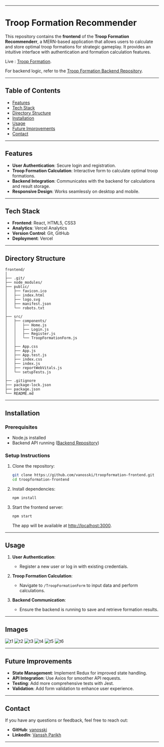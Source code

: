 
---

# **Troop Formation Recommender**  

This repository contains the **frontend** of the **Troop Formation Recommenderr**, a MERN-based application that allows users to calculate and store optimal troop formations for strategic gameplay. It provides an intuitive interface with authentication and formation calculation features.  

Live : [Troop Formation](https://lastlandtroopformationcalculator.vercel.app/). 

For backend logic, refer to the [Troop Formation Backend Repository](https://github.com/vanosski/troopformation-backend).  

---

## **Table of Contents**  
- [Features](#features)  
- [Tech Stack](#tech-stack)  
- [Directory Structure](#directory-structure)  
- [Installation](#installation)  
- [Usage](#usage)  
- [Future Improvements](#future-improvements)  
- [Contact](#contact)  

---

## **Features**  
- **User Authentication**: Secure login and registration.  
- **Troop Formation Calculation**: Interactive form to calculate optimal troop formations.  
- **Backend Integration**: Communicates with the backend for calculations and result storage.  
- **Responsive Design**: Works seamlessly on desktop and mobile.  

---

## **Tech Stack**  
- **Frontend**: React, HTML5, CSS3  
- **Analytics**: Vercel Analytics  
- **Version Control**: Git, GitHub  
- **Deployment**: Vercel  

---

## **Directory Structure**  
```
frontend/  
│  
├── .git/  
├── node_modules/  
├── public/  
│   ├── favicon.ico  
│   ├── index.html  
│   ├── logo.svg  
│   ├── manifest.json  
│   └── robots.txt  
│  
├── src/  
│   ├── components/  
│   │   ├── Home.js  
│   │   ├── Login.js  
│   │   ├── Register.js  
│   │   └── TroopFormationForm.js  
│   │  
│   ├── App.css  
│   ├── App.js  
│   ├── App.test.js  
│   ├── index.css  
│   ├── index.js  
│   ├── reportWebVitals.js  
│   └── setupTests.js  
│  
├── .gitignore  
├── package-lock.json  
├── package.json  
└── README.md  
```  

---

## **Installation**  
### Prerequisites  
- Node.js installed  
- Backend API running ([Backend Repository](https://github.com/vanosski/troopformation-backend))  

### **Setup Instructions**  
1. Clone the repository:  
   ```bash  
   git clone https://github.com/vanosski/troopformation-frontend.git  
   cd troopformation-frontend  
   ```  

2. Install dependencies:  
   ```bash  
   npm install  
   ```  

3. Start the frontend server:  
   ```bash  
   npm start  
   ```  
   The app will be available at [http://localhost:3000](http://localhost:3000).  

---

## **Usage**  
1. **User Authentication**:  
   - Register a new user or log in with existing credentials.  

2. **Troop Formation Calculation**:  
   - Navigate to `/TroopFormationForm` to input data and perform calculations.  

3. **Backend Communication**:  
   - Ensure the backend is running to save and retrieve formation results.  

---
## **Images**  

![t1](https://github.com/user-attachments/assets/db122ea2-eecd-4ab7-8b3c-9a8d35021f3f)
![t2](https://github.com/user-attachments/assets/b8059189-59c1-461d-8309-7dc53093bf48)
![t3](https://github.com/user-attachments/assets/7b0b2a05-d8eb-4377-9c12-d46f55fe3aac)
![t4](https://github.com/user-attachments/assets/0e016ec7-82ba-41bc-84ac-f18bf44bea23)
![t5](https://github.com/user-attachments/assets/c9530a94-09ab-4a9f-9bb0-ccc6424fa39a)
![t6](https://github.com/user-attachments/assets/7953346c-d26e-44ae-9b47-276a10d39674)

---
## **Future Improvements**  
- **State Management**: Implement Redux for improved state handling.  
- **API Integration**: Use Axios for smoother API requests.  
- **Testing**: Add more comprehensive tests with Jest.  
- **Validation**: Add form validation to enhance user experience.  

---

## **Contact**  
If you have any questions or feedback, feel free to reach out:  
- **GitHub**: [vanosski](https://github.com/vanosski)  
- **LinkedIn**: [Vanssh Parikh](https://linkedin.com/in/vanssh-parikh-765a2a156)  

---
